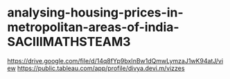 # analysing-housing-prices-in-metropolitan-areas-of-india-SACIIIMATHSTEAM3
https://drive.google.com/file/d/14q8fYp9bxInBw1dQmwLymzaJ1wK94atJ/view
https://public.tableau.com/app/profile/divya.devi.m/vizzes
